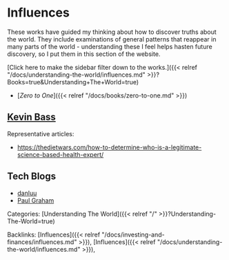 # Influences

These works have guided my thinking about how to discover truths about the
world. They include examinations of general patterns that reappear in many
parts of the world - understanding these I feel helps hasten future discovery,
so I put them in this section of the website.

[Click here to make the sidebar filter down to the works.]({{< relref "/docs/understanding-the-world/influences.md" >}}?Books=true&Understanding+The+World=true)

 - [_Zero to One_]({{< relref "/docs/books/zero-to-one.md" >}})


## [Kevin Bass](https://thedietwars.com/)

Representative articles:

 - https://thedietwars.com/how-to-determine-who-is-a-legitimate-science-based-health-expert/


## Tech Blogs

- [danluu](http://danluu.com)
- [Paul Graham](http://www.paulgraham.com/articles.html)


Categories: [Understanding The World]({{< relref "/" >}}?Understanding-The-World=true)

Backlinks: [Influences]({{< relref "/docs/investing-and-finances/influences.md" >}}), 
[Influences]({{< relref "/docs/understanding-the-world/influences.md" >}}), 
